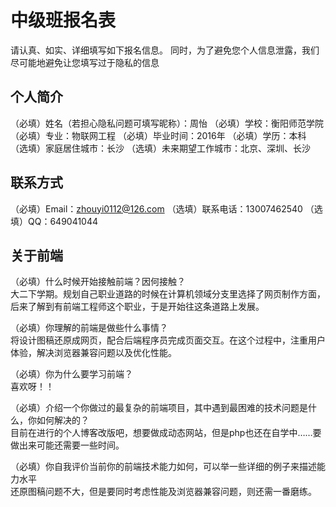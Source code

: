 # 中级班报名表

请认真、如实、详细填写如下报名信息。
同时，为了避免您个人信息泄露，我们尽可能地避免让您填写过于隐私的信息

## 个人简介

（必填）姓名（若担心隐私问题可填写昵称）：周怡
（必填）学校：衡阳师范学院
（必填）专业：物联网工程
（必填）毕业时间：2016年
（必填）学历：本科
（选填）家庭居住城市：长沙
（选填）未来期望工作城市：北京、深圳、长沙

## 联系方式

（必填）Email：zhouyi0112@126.com
（选填）联系电话：13007462540
（选填）QQ：649041044

## 关于前端

（必填）什么时候开始接触前端？因何接触？<br>大二下学期。规划自己职业道路的时候在计算机领域分支里选择了网页制作方面，后来了解到有前端工程师这个职业，于是开始往这条道路上发展。

（必填）你理解的前端是做些什么事情？<br>将设计图稿还原成网页，配合后端程序员完成页面交互。在这个过程中，注重用户体验，解决浏览器兼容问题以及优化性能。

（必填）你为什么要学习前端？<br>喜欢呀！！

（必填）介绍一个你做过的最复杂的前端项目，其中遇到最困难的技术问题是什么，你如何解决的？<br>目前在进行的个人博客改版吧，想要做成动态网站，但是php也还在自学中……要做出来可能还需要一些时间。

（必填）你自我评价当前你的前端技术能力如何，可以举一些详细的例子来描述能力水平 <br>还原图稿问题不大，但是要同时考虑性能及浏览器兼容问题，则还需一番磨练。

